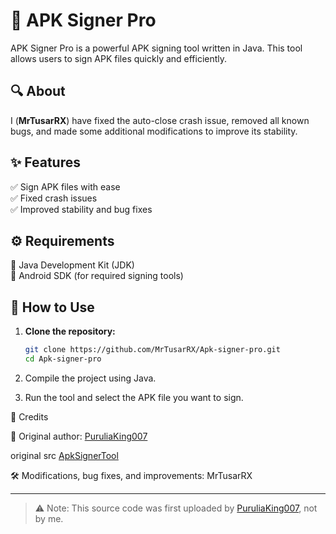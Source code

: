 # 🚀 APK Signer Pro  

APK Signer Pro is a powerful APK signing tool written in Java. This tool allows users to sign APK files quickly and efficiently.  

## 🔍 About  
I (**MrTusarRX**) have fixed the auto-close crash issue, removed all known bugs, and made some additional modifications to improve its stability.  

## ✨ Features  

✅ Sign APK files with ease  
✅ Fixed crash issues  
✅ Improved stability and bug fixes  

## ⚙️ Requirements  

📌 Java Development Kit (JDK)  
📌 Android SDK (for required signing tools)  

## 🚀 How to Use  

1. **Clone the repository:**  
   ```bash
   git clone https://github.com/MrTusarRX/Apk-signer-pro.git
   cd Apk-signer-pro
   ```
 2. Compile the project using Java.


3. Run the tool and select the APK file you want to sign.



🙌 Credits

🎩 Original author: [PuruliaKing007](https://github.com/PuruliaKing007)

original src [ApkSignerTool](https://github.com/PuruliaKing007/ApkSignerTool)

🛠 Modifications, bug fixes, and improvements: MrTusarRX



---

> ⚠️ Note: This source code was first uploaded by [PuruliaKing007](https://github.com/PuruliaKing007), not by me.
